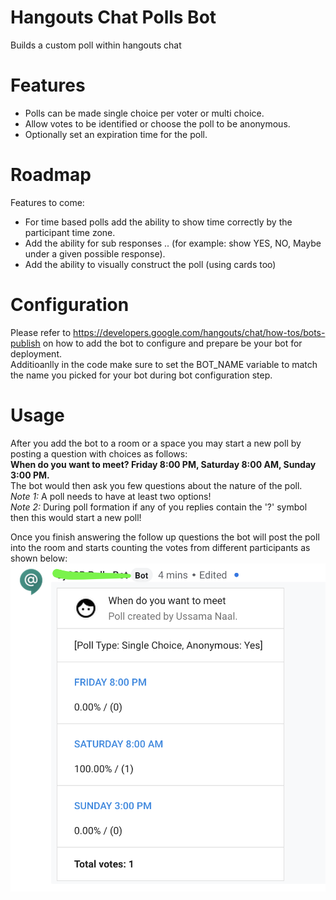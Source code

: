 # Hangouts Chat Polls Bot
Builds a custom poll within hangouts chat

# Features
 - Polls can be made single choice per voter or multi choice.
 - Allow votes to be identified or choose the poll to be anonymous.
 - Optionally set an expiration time for the poll.

# Roadmap
Features to come:
 - For time based polls add the ability to show time correctly by the participant time zone.
 - Add the ability for sub responses .. (for example: show YES, NO, Maybe under a given possible response).
 - Add the ability to visually construct the poll (using cards too)

# Configuration
Please refer to https://developers.google.com/hangouts/chat/how-tos/bots-publish on how to add the bot to configure and prepare be your bot for deployment.  
Additioanlly in the code make sure to set the BOT_NAME variable to match the name you picked for your bot during bot configuration step.

# Usage
After you add the bot to a room or a space you may start a new poll by posting a question with choices as follows:  
**When do you want to meet? Friday 8:00 PM, Saturday 8:00 AM, Sunday 3:00 PM.**  
The bot would then ask you few questions about the nature of the poll.  
_Note 1:_ A poll needs to have at least two options!  
_Note 2:_ During poll formation if any of you replies contain the '?' symbol then this would start a new poll!  

Once you finish answering the follow up questions the bot will post the poll into the room and starts counting the votes from different participants as shown below:  
![](./misc/card.png)
